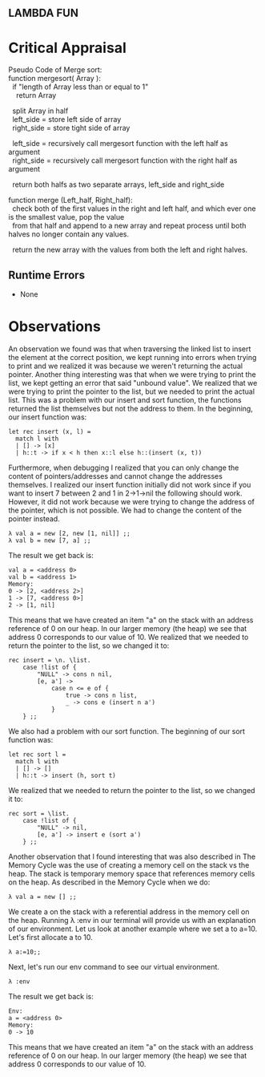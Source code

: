 ## LAMBDA FUN

# Critical Appraisal
Pseudo Code of Merge sort:  
function mergesort( Array ):  
&nbsp;&nbsp;if "length of Array less than or equal to 1"  
&nbsp;&nbsp;&nbsp;&nbsp;return Array  
    
&nbsp;&nbsp;split Array in half  
&nbsp;&nbsp;left_side = store left side of array  
&nbsp;&nbsp;right_side = store tight side of array  
  
&nbsp;&nbsp;left_side = recursively call mergesort function with the left half as argument  
&nbsp;&nbsp;right_side = recursively call mergesort function with the right half as argument  
  
&nbsp;&nbsp;return both halfs as two separate arrays, left_side and right_side  
  
function merge (Left_half, Right_half):  
&nbsp;&nbsp;check both of the first values in the right and left half, and which ever one is the smallest value, pop the value   
&nbsp;&nbsp;from that half and append to a new array and repeat process until both halves no longer contain any values.  

&nbsp;&nbsp;return the new array with the values from both the left and right halves.  
 
## Runtime Errors
* None

# Observations
An observation we found was that when traversing the linked list to insert the element at the correct position, we kept running into errors when trying to print and we realized it was because we weren't returning the actual pointer. Another thing interesting was that when we were trying to print the list, we kept getting an error that said "unbound value". We realized that we were trying to print the pointer to the list, but we needed to print the actual list. This was a problem with our insert and sort function, the functions returned the list themselves but not the address to them. In the beginning, our insert function was:
```
let rec insert (x, l) = 
  match l with
  | [] -> [x]
  | h::t -> if x < h then x::l else h::(insert (x, t))
```
Furthermore, when debugging I realized that you can only change the content of pointers/addresses and cannot change the addresses themselves. I realized our insert function initially did not work since if you want to insert 7 between 2 and 1 in 2->1->nil the following should work. However, it did not work because we were trying to change the address of the pointer, which is not possible. We had to change the content of the pointer instead. 
```
λ val a = new [2, new [1, nil]] ;;
λ val b = new [7, a] ;;
```
The result we get back is:
```
val a = <address 0>
val b = <address 1>
Memory:
0 -> [2, <address 2>]
1 -> [7, <address 0>]
2 -> [1, nil]
```
This means that we have created an item "a" on the stack with an address reference of 0 on our heap. In our larger memory (the heap) we see that address 0 corresponds to our value of 10. We realized that we needed to return the pointer to the list, so we changed it to:
```
rec insert = \n. \list.
    case !list of {
        "NULL" -> cons n nil,
        [e, a'] ->
            case n <= e of {
                true -> cons n list,
                _ -> cons e (insert n a')
            }
    } ;;
```
We also had a problem with our sort function. The beginning of our sort function was:
```
let rec sort l = 
  match l with
  | [] -> []
  | h::t -> insert (h, sort t)
```
We realized that we needed to return the pointer to the list, so we changed it to:
```
rec sort = \list.
    case !list of {
        "NULL" -> nil,
        [e, a'] -> insert e (sort a')
    } ;;
```
Another observation that I found interesting that was also described in The Memory Cycle was the use of creating a memory cell on the stack vs the heap. The stack is temporary memory space that references memory cells on the heap. As described in the Memory Cycle when we do:
```
λ val a = new [] ;;
```
We create a on the stack with a referential address in the memory cell on the heap. Running λ :env in our terminal will provide us with an explanation of our environment. Let us look at another example where we set a to a=10. Let's first allocate a to 10.
```
λ a:=10;;
```
Next, let's run our env command to see our virtual environment.
```
λ :env
```
The result we get back is:
```
Env:
a = <address 0>
Memory:
0 -> 10
```
This means that we have created an item "a" on the stack with an address reference of 0 on our heap. In our larger memory (the heap) we see that address 0 corresponds to our value of 10.

